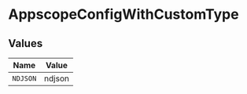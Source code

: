 # AppscopeConfigWithCustomType


## Values

| Name     | Value    |
| -------- | -------- |
| `NDJSON` | ndjson   |